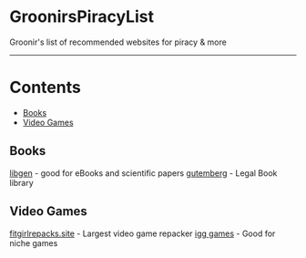 # GroonirsPiracyList
Groonir's list of recommended websites for piracy &amp; more


-----------------

# Contents

- [Books](#books)
- [Video Games](#VideoGames)


## Books
[libgen](libgen.rs) - good for eBooks and scientific papers 
[gutemberg](https://www.gutenberg.org/) - Legal Book library

## Video Games
[fitgirlrepacks.site](fitgirlrepacks.site) - Largest video game repacker
[igg games](igg-games.com) - Good for niche games 
